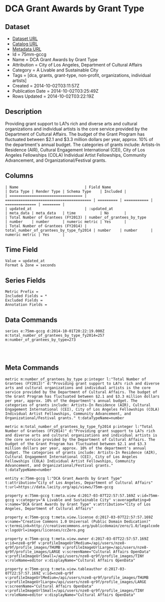 # DCA Grant Awards by Grant Type

## Dataset

* [Dataset URL](https://data.lacity.org/api/views/75mm-gccg/rows.json?max_rows=100)
* [Catalog URL](https://catalog.data.gov/dataset/dca-grant-awards-by-grant-type-14379)
* [Metadata URL](https://data.lacity.org/api/views/75mm-gccg)
* Id = 75mm-gccg
* Name = DCA Grant Awards by Grant Type
* Attribution = City of Los Angeles, Department of Cultural Affairs
* Category = A Livable and Sustainable City
* Tags = [dca, grants, grant-type, non-profit, organizations, individual artists]
* Created = 2014-10-02T03:11:57Z
* Publication Date = 2014-10-02T03:25:49Z
* Rows Updated = 2014-10-02T03:22:19Z

## Description

Providing grant support to LA?s rich and diverse arts and cultural organizations and individual artists is the core service provided by the Department of Cultural Affairs. The budget of the Grant Program has fluctuated between $2.1 and $3.3 million dollars per year, approx. 10% of the department's annual budget. The categories of grants include: Artists-In Residence (AIR), Cultural Engagement International (CEI), City of Los Angeles Fellowships (COLA) Individual Artist Fellowships, Community Advancement, and Organizational/Festival grants.

## Columns

```ls
| Name                              | Field Name                              | Data Type | Render Type | Schema Type    | Included | 
| ================================= | ======================================= | ========= | =========== | ============== | ======== | 
| updated_at                        | :updated_at                             | meta_data | meta_data   | time           | No       | 
| Total Number of Grantees (FY2013) | number_of_grantees_by_type              | number    | number      | numeric metric | Yes      | 
| Total Number of Grantees (FY2014) | total_number_of_grantees_by_type_fy2014 | number    | number      | numeric metric | Yes      | 
```

## Time Field

```ls
Value = updated_at
Format & Zone = seconds
```

## Series Fields

```ls
Metric Prefix = 
Included Fields = *
Excluded Fields = 
Annotation Fields = 
```

## Data Commands

```ls
series e:75mm-gccg d:2014-10-01T20:22:19.000Z m:total_number_of_grantees_by_type_fy2014=257 m:number_of_grantees_by_type=273




```

## Meta Commands

```ls
metric m:number_of_grantees_by_type p:integer l:"Total Number of Grantees (FY2013)" d:"Providing grant support to LA?s rich and diverse arts and cultural organizations and individual artists is the core service provided by the Department of Cultural Affairs. The budget of the Grant Program has fluctuated between $2.1 and $3.3 million dollars per year, approx. 10% of the department's annual budget. The categories of grants include: Artists-In Residence (AIR), Cultural Engagement International (CEI), City of Los Angeles Fellowships (COLA) Individual Artist Fellowships, Community Advancement, and Organizational/Festival grants." t:dataTypeName=number

metric m:total_number_of_grantees_by_type_fy2014 p:integer l:"Total Number of Grantees (FY2014)" d:"Providing grant support to LA?s rich and diverse arts and cultural organizations and individual artists is the core service provided by the Department of Cultural Affairs. The budget of the Grant Program has fluctuated between $2.1 and $3.3 million dollars per year, approx. 10% of the department's annual budget. The categories of grants include: Artists-In Residence (AIR), Cultural Engagement International (CEI), City of Los Angeles Fellowships (COLA) Individual Artist Fellowships, Community Advancement, and Organizational/Festival grants." t:dataTypeName=number

entity e:75mm-gccg l:"DCA Grant Awards by Grant Type" t:attribution="City of Los Angeles, Department of Cultural Affairs" t:url=https://data.lacity.org/api/views/75mm-gccg

property e:75mm-gccg t:meta.view d:2017-03-07T22:57:57.169Z v:id=75mm-gccg v:category="A Livable and Sustainable City" v:averageRating=0 v:name="DCA Grant Awards by Grant Type" v:attribution="City of Los Angeles, Department of Cultural Affairs"

property e:75mm-gccg t:meta.view.license d:2017-03-07T22:57:57.169Z v:name="Creative Commons 1.0 Universal (Public Domain Dedication)" v:termsLink=http://creativecommons.org/publicdomain/zero/1.0/legalcode v:logoUrl=images/licenses/ccZero.png

property e:75mm-gccg t:meta.view.owner d:2017-03-07T22:57:57.169Z v:id=nze8-qr9f v:profileImageUrlMedium=/api/users/nze8-qr9f/profile_images/THUMB v:profileImageUrlLarge=/api/users/nze8-qr9f/profile_images/LARGE v:screenName="Cultural Affairs OpenData" v:profileImageUrlSmall=/api/users/nze8-qr9f/profile_images/TINY v:roleName=editor v:displayName="Cultural Affairs OpenData"

property e:75mm-gccg t:meta.view.tableauthor d:2017-03-07T22:57:57.169Z v:id=nze8-qr9f v:profileImageUrlMedium=/api/users/nze8-qr9f/profile_images/THUMB v:profileImageUrlLarge=/api/users/nze8-qr9f/profile_images/LARGE v:screenName="Cultural Affairs OpenData" v:profileImageUrlSmall=/api/users/nze8-qr9f/profile_images/TINY v:roleName=editor v:displayName="Cultural Affairs OpenData"
```